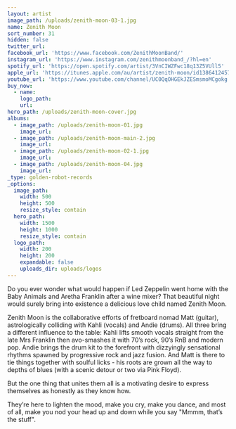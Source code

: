 ```yaml
---
layout: artist
image_path: /uploads/zenith-moon-03-1.jpg
name: Zenith Moon
sort_number: 31
hidden: false
twitter_url:
facebook_url: 'https://www.facebook.com/ZenithMoonBand/'
instagram_url: 'https://www.instagram.com/zenithmoonband_/?hl=en'
spotify_url: 'https://open.spotify.com/artist/3VnCIWZFwc18q13Z5VUll5'
apple_url: 'https://itunes.apple.com/au/artist/zenith-moon/id1386412457'
youtube_url: 'https://www.youtube.com/channel/UC0QqOHGEkJZESmsmoMCgokg'
buy_now:
  - name:
    logo_path:
    url:
hero_path: /uploads/zenith-moon-cover.jpg
albums:
  - image_path: /uploads/zenith-moon-01.jpg
    image_url:
  - image_path: /uploads/zenith-moon-main-2.jpg
    image_url:
  - image_path: /uploads/zenith-moon-02-1.jpg
    image_url:
  - image_path: /uploads/zenith-moon-04.jpg
    image_url:
_type: golden-robot-records
_options:
  image_path:
    width: 500
    height: 500
    resize_style: contain
  hero_path:
    width: 1500
    height: 1000
    resize_style: contain
  logo_path:
    width: 200
    height: 200
    expandable: false
    uploads_dir: uploads/logos
---
```


Do you ever wonder what would happen if Led Zeppelin went home with the Baby Animals and Aretha Franklin after a wine mixer? That beautiful night would surely bring into existence a delicious love child named Zenith Moon.

Zenith Moon is the collaborative efforts of fretboard nomad Matt (guitar), astrologically colliding with Kahli (vocals) and Andie (drums). All three bring a different influence to the table: Kahli lifts smooth vocals straight from the late Mrs Franklin then avo-smashes it with 70’s rock, 90’s RnB and modern pop. Andie brings the drum kit to the forefront with dizzyingly sensational rhythms spawned by progressive rock and jazz fusion. And Matt is there to tie things together with soulful licks - his roots are grown all the way to depths of blues (with a scenic detour or two via Pink Floyd).

But the one thing that unites them all is a motivating desire to express themselves as honestly as they know how.

They’re here to lighten the mood, make you cry, make you dance, and most of all, make you nod your head up and down while you say "Mmmm, that’s the stuff".